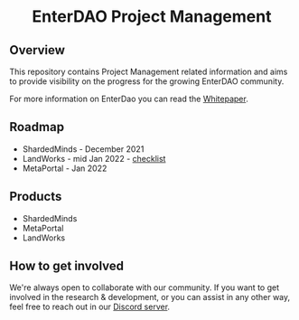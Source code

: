 <div align="center">

# EnterDAO Project Management

</div>

## Overview

This repository contains Project Management related information and aims to provide visibility on the progress for the growing EnterDAO community.

For more information on EnterDao you can read the [Whitepaper](https://medium.com/enterdao/enterdao-whitepaper-27447f7400c8).

## Roadmap 

- ShardedMinds - December 2021
- LandWorks - mid Jan 2022 - [checklist](./checklist/landworks.md)
- MetаPortal - Jan 2022

## Products

- ShardedMinds
- MetaPortal
- LandWorks

## How to get involved

We're always open to collaborate with our community. If you want to get involved in the research & development, or you can assist in any other way, feel free to reach out in our [Discord server](https://discord.io/EnterDAO).
